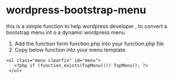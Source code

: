 # wordpress-bootstrap-menu
this is a simple function to help wordpress developer , to convert a bootstrap menu int o a dynamic wordpress menu
1. Add the function form function.php into your function.php file
2. Copy below  function into your menu template.
```
<ul class="menu clearfix" id="menu">
   <?php if (function_exists(TopMenu())) TopMenu(); ?>
 </ul>
```
